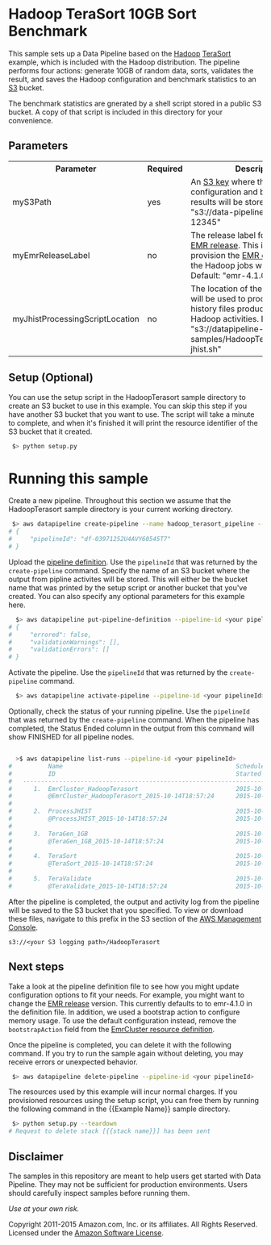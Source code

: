 # Hadoop TeraSort 10GB Sort Benchmark

This sample sets up a Data Pipeline based on the [Hadoop](https://hadoop.apache.org/)
[TeraSort](https://hadoop.apache.org/docs/r2.7.1/api/index.html?org/apache/hadoop/examples/terasort/package-summary.html)
example, which is included with the Hadoop distribution. The pipeline performs four actions:
generate 10GB of random data, sorts, validates the result, and saves the Hadoop configuration and
benchmark statistics to an [S3](https://aws.amazon.com/s3/) bucket.

The benchmark statistics are gnerated by a shell script stored in a public S3 bucket. A copy of that
script is included in this directory for your convenience.

## Parameters

<table>

<tr><th>Parameter</th><th>Required</th><th>Description</th></tr>
<tr>
<td>myS3Path</td>
<td>yes</td>
<td>
An <a href="http://docs.aws.amazon.com/AmazonS3/latest/dev/UsingMetadata.html#object-keys">S3 key</a> where the Hadoop configuration and benchmark results will be stored. Example: "s3://data-pipeline-samples-12345"
</td>
</tr>

<tr>
<td>myEmrReleaseLabel</td>
<td>no</td>
<td>
The release label for the Amazon <a
href="http://docs.aws.amazon.com/ElasticMapReduce/latest/ReleaseGuide/emr-release-components.html">EMR
release</a>. This is used to provision the <a
href="http://docs.aws.amazon.com/ElasticMapReduce/latest/ManagementGuide/emr-what-is-emr.html">EMR
cluster</a> where the Hadoop jobs will be run. Default: "emr-4.1.0"
</td>
</tr>

<tr>
<td>myJhistProcessingScriptLocation</td>
<td>no</td>
<td>The location of the shell script that will be used to process the job history files produced by the Hadoop activities. Default: "s3://datapipeline-samples/HadoopTerasort/process-jhist.sh"
</tr>

</table>

## Setup (Optional)

You can use the setup script in the HadoopTerasort sample directory to create an S3 bucket to use in
this example. You can skip this step if you have another S3 bucket that you want to use. The script
will take a minute to complete, and when it's finished it will print the resource identifier of the
S3 bucket that it created.

```sh
 $> python setup.py
```

# Running this sample

Create a new pipeline. Throughout this section we assume that the HadoopTerasort sample directory is
your current working directory.

```sh
 $> aws datapipeline create-pipeline --name hadoop_terasort_pipeline --unique-id hadoop_terasort_pipeline 
# {
#     "pipelineId": "df-03971252U4AVY60545T7"
# }
```

Upload the [pipeline definition](http://docs.aws.amazon.com/datapipeline/latest/DeveloperGuide/dp-writing-pipeline-definition.html). Use the `pipelineId` that was returned by the `create-pipeline`
command. Specify the name of an S3 bucket where the output from pipline activites will be stored.
This will either be the bucket name that was printed by the setup script or another bucket that
you've created. You can also specify any optional parameters for this example here.


```sh
  $> aws datapipeline put-pipeline-definition --pipeline-id <your pipelineId> --pipeline-definition file://TeraSortHadoopBenchmark.json --parameter-values myS3Path="s3://<your s3 logging path>"
# {
#     "errored": false,
#     "validationWarnings": [],
#     "validationErrors": []
# }
```

Activate the pipeline. Use the `pipelineId` that was returned by the `create-pipeline` command.

```sh
  $> aws datapipeline activate-pipeline --pipeline-id <your pipelineId>
```

Optionally, check the status of your running pipeline. Use the `pipelineId` that was returned by the
`create-pipeline` command. When the pipeline has completed, the Status Ended column in the output
from this command will show FINISHED for all pipeline nodes.

```sh

  >$ aws datapipeline list-runs --pipeline-id <your pipelineId>
#          Name                                                Scheduled Start      Status                 
#          ID                                                  Started              Ended              
#   ---------------------------------------------------------------------------------------------------
#      1.  EmrCluster_HadoopTerasort                           2015-10-14T18:57:24  CREATING               
#          @EmrCluster_HadoopTerasort_2015-10-14T18:57:24      2015-10-14T18:57:28                     
#   
#      2.  ProcessJHIST                                        2015-10-14T18:57:24  WAITING_ON_DEPENDENCIES
#          @ProcessJHIST_2015-10-14T18:57:24                   2015-10-14T18:57:27                     
#   
#      3.  TeraGen_1GB                                         2015-10-14T18:57:24  WAITING_FOR_RUNNER     
#          @TeraGen_1GB_2015-10-14T18:57:24                    2015-10-14T18:57:27                     
#   
#      4.  TeraSort                                            2015-10-14T18:57:24  WAITING_ON_DEPENDENCIES
#          @TeraSort_2015-10-14T18:57:24                       2015-10-14T18:57:27                     
#   
#      5.  TeraValidate                                        2015-10-14T18:57:24  WAITING_ON_DEPENDENCIES
#          @TeraValidate_2015-10-14T18:57:24                   2015-10-14T18:57:28   

```

After the pipeline is completed, the output and activity log from the pipeline will be saved to the S3 bucket that you
specified. To view or download these files, navigate to this prefix in
the S3 section of the [AWS Management Console](https://aws.amazon.com/console/).

    s3://<your S3 logging path>/HadoopTerasort

## Next steps

Take a look at the pipeline definition file to see how you might update configuration options to fit
your needs. For example, you might want to change the [EMR release](http://docs.aws.amazon.com/ElasticMapReduce/latest/ReleaseGuide/emr-release-components.html) version.
This currently defaults to to emr-4.1.0 in
the definition file. In addition, we used a bootstrap action to configure memory usage. To use the
default configuration instead, remove the `bootstrapAction` field from the [EmrCluster resource
definition](http://docs.aws.amazon.com/datapipeline/latest/DeveloperGuide/dp-object-emrcluster.html).

Once the pipeline is completed, you can delete it with the following command. If you try to run the
sample again without deleting, you may receive errors or unexpected behavior.

```sh
 $> aws datapipeline delete-pipeline --pipeline-id <your pipelineId>
```

The resources used by this example will incur normal charges. If you provisioned resources using the
setup script, you can free them by running the following command in the {{Example Name}} sample directory.

```sh
 $> python setup.py --teardown
# Request to delete stack [{{stack name}}] has been sent
```

## Disclaimer

The samples in this repository are meant to help users get started with Data Pipeline. They may not
be sufficient for production environments. Users should carefully inspect samples before running
them.

*Use at your own risk.*

Copyright 2011-2015 Amazon.com, Inc. or its affiliates. All Rights Reserved. Licensed under the
[Amazon Software License](http://aws.amazon.com/asl/).

